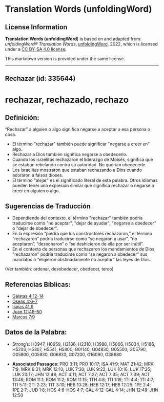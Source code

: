 # Translation Words (unfoldingWord)

## License Information

**Translation Words (unfoldingWord)** is based on and adapted from: _unfoldingWord® Translation Words_, [unfoldingWord](https://unfoldingword.org/utw), 2022, which is licensed under a [CC BY-SA 4.0 license](https://creativecommons.org/licenses/by-sa/4.0/legalcode.en).

This markdown version is provided under the same license.



--------------------------------

## Rechazar (id: 335644)

rechazar, rechazado, rechazo
============================

Definición:
-----------

“Rechazar” a alguien o algo significa negarse a aceptar a esa persona o cosa.

* El término "rechazar" también puede significar "negarse a creer en" algo.
* Rechazar a Dios también significa negarse a obedecerlo.
* Cuando los israelitas rechazaron el liderazgo de Moisés, significa que se estaban rebelando contra su autoridad. No querían obedecerle.
* Los israelitas mostraron que estaban rechazando a Dios cuando adoraron a falsos dioses.
* El término "alejar" es el significado literal de esta palabra. Otros idiomas pueden tener una expresión similar que significa rechazar o negarse a creer en alguien o algo.

Sugerencias de Traducción
-------------------------

* Dependiendo del contexto, el término "rechazar" también podría traducirse como "no aceptar", "dejar de ayudar", "negarse a obedecer" o "dejar de obedecer".
* En la expresión “piedra que los constructores rechazaron,” el término “rechazaron” podría traducirse como “se negaron a usar”, “no aceptaron”, “desecharon” o “se deshicieron de ella por ser inútil”.
* En el contexto de personas que rechazaron los mandamientos de Dios, "rechazaron" podría traducirse como “se negaron a obedecer” sus mandatos o “eligieron obstinadamente no aceptar” las leyes de Dios.

(Ver también: ordenar, desobedecer, obedecer, terco)

Referencias Bíblicas:
---------------------

* [Gálatas 4:12–14](https://ref.ly/Gal4:12-Gal4:14)
* [Oseas 4:6–7](https://ref.ly/Hos4:6-Hos4:7)
* [Isaías 41:9](https://ref.ly/Isa41:9)
* [Juan 12:48–50](https://ref.ly/John12:48-John12:50)
* [Marcos 7:9](https://ref.ly/Mark7:9)

Datos de la Palabra:
--------------------

* Strong’s: H0947, H0959, H2186, H2310, H3988, H5006, H5034, H5186, H5203, H5307, H5541, H5800, G01140, G04830, G05500, G05790, G05800, G05930, G06830, G07200, G16090, G38680

* **Associated Passages:** PRO 3:11; PRO 10:17; ISA 41:9; MAT 21:42; MRK 7:9; MRK 8:31; MRK 12:10; LUK 7:30; LUK 9:22; LUK 10:16; LUK 17:25; LUK 20:17; JHN 12:48; ACT 4:11; ACT 7:27; ACT 7:35; ACT 7:39; ACT 13:46; ROM 11:1; ROM 11:2; ROM 11:15; 1TH 4:8; 1TI 1:19; 1TI 4:4; 1TI 4:7; 1TI 5:11; 2TI 2:23; TIT 3:10; HEB 10:28; HEB 12:17; HEB 12:25; 1PE 2:4; 1PE 2:7; JUD 1:8; HOS 4:6–HOS 4:7; GAL 4:12–GAL 4:14; JHN 12:48–JHN 12:50

